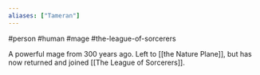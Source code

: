 ```yaml
---
aliases: ["Tameran"]
---
```

#person #human #mage #the-league-of-sorcerers

A powerful mage from 300 years ago. Left to [[the Nature Plane]], but has now returned and joined [[The League of Sorcerers]].